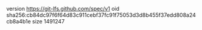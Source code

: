 version https://git-lfs.github.com/spec/v1
oid sha256:cb84dc97f6f64d83c911cebf37fc91f75053d3d8b455f37edd808a24cb8a4b1e
size 1491247
